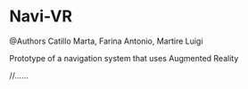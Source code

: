 # Navi-VR
@Authors Catillo Marta, Farina Antonio, Martire Luigi

Prototype of a navigation system that uses Augmented Reality

//......
